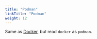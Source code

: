 ```yaml
---
title: "Podman"
linkTitle: "Podman"
weight: 12
---
```


Same as [Docker](../docker/), but read `docker` as `podman`.
